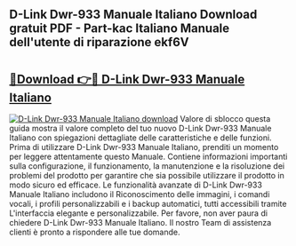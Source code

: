 ## D-Link Dwr-933 Manuale Italiano Download gratuit PDF - Part-kac Italiano Manuale dell'utente di riparazione ekf6V

# <h2><a href="http://dfeuc3.blite.top/?on=D-Link+Dwr-933+Manuale+Italiano">🔗Download 👉🔴 D-Link Dwr-933 Manuale Italiano</a></h2>

[![D-Link Dwr-933 Manuale Italiano download](https://i.imgur.com/lujVjoI.png)](http://dfeuc3.blite.top/?on=D-Link+Dwr-933+Manuale+Italiano)
Valore di sblocco questa guida mostra il valore completo del tuo nuovo D-Link Dwr-933 Manuale Italiano con spiegazioni dettagliate delle caratteristiche e delle funzioni. Prima di utilizzare D-Link Dwr-933 Manuale Italiano, prenditi un momento per leggere attentamente questo Manuale. Contiene informazioni importanti sulla configurazione, il funzionamento, la manutenzione e la risoluzione dei problemi del prodotto per garantire che sia possibile utilizzare il prodotto in modo sicuro ed efficace. Le funzionalità avanzate di D-Link Dwr-933 Manuale Italiano includono il Riconoscimento delle immagini, i comandi vocali, i profili personalizzabili e i backup automatici, tutti accessibili tramite L'interfaccia elegante e personalizzabile. Per favore, non aver paura di chiedere D-Link Dwr-933 Manuale Italiano. Il nostro Team di assistenza clienti è pronto a rispondere alle tue domande.
